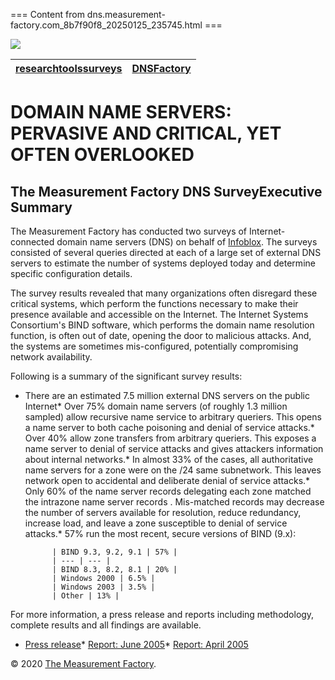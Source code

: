 === Content from dns.measurement-factory.com_8b7f90f8_20250125_235745.html ===

[![](../images/headers/tmf-l2-dns-expertise.png)](/)

| [research](../writings/index.html)[tools](../tools/index.html)[surveys](../surveys/index.html) | [DNS](http://dns.measurement-factory.com/)[Factory](http://www.measurement-factory.com/) |
| --- | --- |

# DOMAIN NAME SERVERS: PERVASIVE AND CRITICAL, YET OFTEN OVERLOOKED

## The Measurement Factory DNS SurveyExecutive Summary

The Measurement Factory has conducted two surveys of Internet-connected
domain name servers (DNS) on behalf of [Infoblox](http://www.infoblox.com). The surveys
consisted of several queries directed at each of a large set of
external DNS servers to estimate the number of systems deployed
today and determine specific configuration details.

The survey results revealed that many organizations often disregard
these critical systems, which perform the functions necessary to
make their presence available and accessible on the Internet. The
Internet Systems Consortium's BIND software, which performs the
domain name resolution function, is often out of date, opening the
door to malicious attacks. And, the systems are sometimes
mis-configured, potentially compromising network availability.

Following is a summary of the significant survey results:

* There are an estimated 7.5 million external DNS servers on the public Internet* Over 75% domain name servers (of roughly 1.3 million sampled)
    allow recursive name service to arbitrary queriers. This opens a
    name server to both cache poisoning and denial of service attacks.* Over 40% allow zone transfers from arbitrary queriers. This
      exposes a name server to denial of service attacks and gives attackers
      information about internal networks.* In almost 33% of the cases, all authoritative name
        servers for a zone were on the /24 same subnetwork. This leaves
        network open to accidental and deliberate denial of service attacks.* Only 60% of the name server records delegating each zone matched
          the intrazone name server records . Mis-matched records may decrease
          the number of servers available for resolution, reduce redundancy,
          increase load, and leave a zone susceptible to denial of service
          attacks.* 57% run the most recent, secure versions of BIND (9.x):

            | BIND 9.3, 9.2, 9.1 | 57% |
            | --- | --- |
            | BIND 8.3, 8.2, 8.1 | 20% |
            | Windows 2000 | 6.5% |
            | Windows 2003 | 3.5% |
            | Other | 13% |

For more information, a press release and reports including methodology, complete results and all findings are available.

* [Press release](http://www.measurement-factory.com/press/20051024.html)* [Report: June 2005](200506.html)* [Report: April 2005](200504.html)

© 2020 [The Measurement Factory](http://www.measurement-factory.com/).



